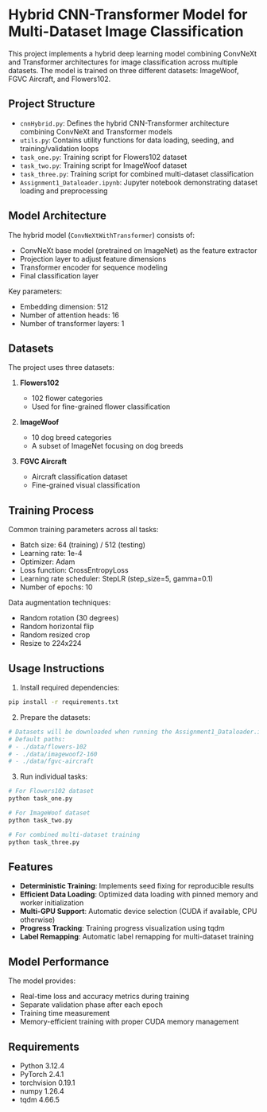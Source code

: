 # Hybrid CNN-Transformer Model for Multi-Dataset Image Classification

This project implements a hybrid deep learning model combining ConvNeXt and Transformer architectures for image classification across multiple datasets. The model is trained on three different datasets: ImageWoof, FGVC Aircraft, and Flowers102.

## Project Structure

- `cnnHybrid.py`: Defines the hybrid CNN-Transformer architecture combining ConvNeXt and Transformer models
- `utils.py`: Contains utility functions for data loading, seeding, and training/validation loops
- `task_one.py`: Training script for Flowers102 dataset
- `task_two.py`: Training script for ImageWoof dataset
- `task_three.py`: Training script for combined multi-dataset classification
- `Assignment1_Dataloader.ipynb`: Jupyter notebook demonstrating dataset loading and preprocessing

## Model Architecture

The hybrid model (`ConvNeXtWithTransformer`) consists of:
- ConvNeXt base model (pretrained on ImageNet) as the feature extractor
- Projection layer to adjust feature dimensions
- Transformer encoder for sequence modeling
- Final classification layer

Key parameters:
- Embedding dimension: 512
- Number of attention heads: 16
- Number of transformer layers: 1

## Datasets

The project uses three datasets:

1. **Flowers102**
   - 102 flower categories
   - Used for fine-grained flower classification

2. **ImageWoof**
   - 10 dog breed categories
   - A subset of ImageNet focusing on dog breeds

3. **FGVC Aircraft**
   - Aircraft classification dataset
   - Fine-grained visual classification

## Training Process

Common training parameters across all tasks:
- Batch size: 64 (training) / 512 (testing)
- Learning rate: 1e-4
- Optimizer: Adam
- Loss function: CrossEntropyLoss
- Learning rate scheduler: StepLR (step_size=5, gamma=0.1)
- Number of epochs: 10

Data augmentation techniques:
- Random rotation (30 degrees)
- Random horizontal flip
- Random resized crop
- Resize to 224x224

## Usage Instructions

1. Install required dependencies:
```bash
pip install -r requirements.txt
```

2. Prepare the datasets:
```python
# Datasets will be downloaded when running the Assignment1_Dataloader.ipynb
# Default paths:
# - ./data/flowers-102
# - ./data/imagewoof2-160
# - ./data/fgvc-aircraft
```

3. Run individual tasks:
```bash
# For Flowers102 dataset
python task_one.py

# For ImageWoof dataset
python task_two.py

# For combined multi-dataset training
python task_three.py
```

## Features

- **Deterministic Training**: Implements seed fixing for reproducible results
- **Efficient Data Loading**: Optimized data loading with pinned memory and worker initialization
- **Multi-GPU Support**: Automatic device selection (CUDA if available, CPU otherwise)
- **Progress Tracking**: Training progress visualization using tqdm
- **Label Remapping**: Automatic label remapping for multi-dataset training

## Model Performance

The model provides:
- Real-time loss and accuracy metrics during training
- Separate validation phase after each epoch
- Training time measurement
- Memory-efficient training with proper CUDA memory management

## Requirements

- Python 3.12.4
- PyTorch 2.4.1
- torchvision 0.19.1
- numpy 1.26.4
- tqdm 4.66.5
